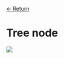 [&larr; Return](https://hanggrian.github.io/leetcode-playground/)

# Tree node

![](https://github.com/hendraanggrian/leetcode-playground/raw/assets/concepts/tree_node.svg)

